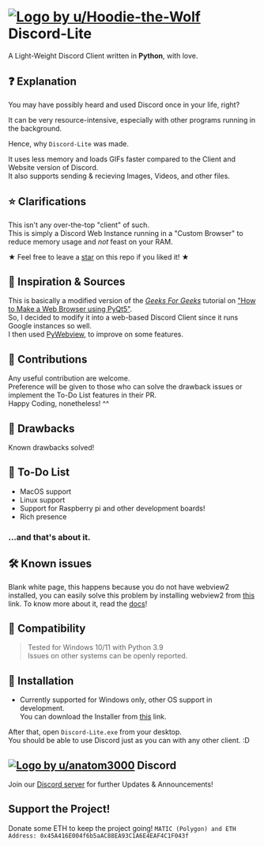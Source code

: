 # [![Logo by u/Hoodie-the-Wolf](https://i.imgur.com/D0fAK42.png)](https://www.reddit.com/user/Hoodie-the-Wolf/) Discord-Lite
A Light-Weight Discord Client written in **Python**, with love. 

## ❓ Explanation
You may have possibly heard and used Discord once in your life, right?

It can be very resource-intensive, especially with other programs running in the background.

Hence, why `Discord-Lite` was made.

It uses less memory and loads GIFs faster compared to the Client and Website version of Discord.\
It also supports sending & recieving Images, Videos, and other files.



## ⭐ Clarifications
This isn't any over-the-top "client" of such.\
This is simply a Discord Web Instance running in a "Custom Browser" to reduce memory usage and *not* feast on your RAM.

★ Feel free to leave a [star](https://i.imgur.com/P9YZMnF.gif) on this repo if you liked it! ★

## 👀 Inspiration & Sources
This is basically a modified version of the [*Geeks For Geeks*](https://www.geeksforgeeks.org/) tutorial on ["How to Make a Web Browser using PyQt5"](https://www.geeksforgeeks.org/creating-a-simple-browser-using-pyqt5/).\
So, I decided to modify it into a web-based Discord Client since it runs Google instances so well. \
I then used [PyWebview](https://pypi.org/project/pywebview/), to improve on some features.

## 👋 Contributions
Any useful contribution are welcome.\
Preference will be given to those who can solve the drawback issues or implement the To-Do List features in their PR.\
Happy Coding, nonetheless! ^^

## 💢 Drawbacks
Known drawbacks solved!

## 📃 To-Do List
* MacOS support
* Linux support
* Support for Raspberry pi and other development boards!
* Rich presence

### ...and that's about it.

## 🛠️ Known issues
Blank white page, this happens because you do not have webview2 installed, you can easily solve this problem by installing webview2 from [this](https://docs.microsoft.com/en-us/microsoft-edge/webview2/concepts/distribution) link.
To know more about it, read the [docs](https://pywebview.flowrl.com/guide/renderer.html)!

## 💾 Compatibility
> Tested for Windows 10/11 with Python 3.9\
> Issues on other systems can be openly reported.

## 📎 Installation


* Currently supported for Windows only, other OS support in development. \
You can download the Installer from [this](https://github.com/therealcyber71/Discord-Lite/releases/download/discordlite/Discord.Lite.v1.3.Installer.exe) link.

After that, open `Discord-Lite.exe` from your desktop.\
You should be able to use Discord just as you can with any other client. :D

## [![Logo by u/anatom3000](https://i.imgur.com/cooZgSL.png)](https://www.reddit.com/user/anatom3000/) Discord 
Join our [Discord server](https://discord.gg/EmFVyJugPz) for further Updates & Announcements!

## Support the Project!
Donate some ETH to keep the project going! 
`MATIC (Polygon) and ETH Address: 0x45A416E004f6b5aAC88EA93C1A6E4EAF4C1F043f`
